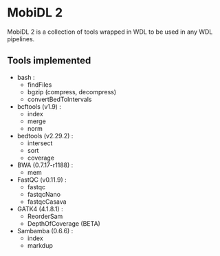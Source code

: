 # MobiDL 2

MobiDL 2 is a collection of tools wrapped in WDL to be used in any WDL pipelines.

## Tools implemented

- bash :
	- findFiles
	- bgzip (compress, decompress)
	- convertBedToIntervals
- bcftools (v1.9) :
	- index
	- merge
	- norm
- bedtools (v2.29.2) :
	- intersect
	- sort
	- coverage
- BWA (0.7.17-r1188) :
	- mem
- FastQC (v0.11.9) :
	- fastqc
	- fastqcNano
	- fastqcCasava
- GATK4 (4.1.8.1) :
	- ReorderSam
	- DepthOfCoverage (BETA)
- Sambamba (0.6.6) :
	- index
	- markdup

